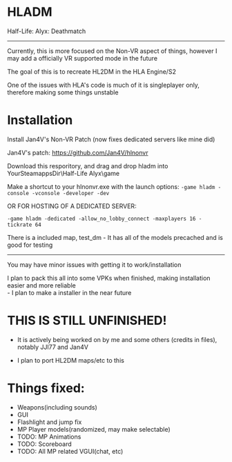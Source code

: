 <h1>HLADM</h1>
Half-Life: Alyx: Deathmatch
<hr>
<p>Currently, this is more focused on the Non-VR aspect of things, however I may add a officially VR supported mode in the future</p>
<p>The goal of this is to recreate HL2DM in the HLA Engine/S2</p>
<p>One of the issues with HLA's code is much of it is singleplayer only, therefore making some things unstable</p>
<h1>Installation</h1>
<p>Install Jan4V's Non-VR Patch (now fixes dedicated servers like mine did)</p>
<p>Jan4V's patch: <a href="https://github.com/Jan4V/hlnonvr">https://github.com/Jan4V/hlnonvr</a></p>
<p>Download this resporitory, and drag and drop hladm into YourSteamappsDir\Half-Life Alyx\game</p>
<p>Make a shortcut to your hlnonvr.exe with the launch options: <code>-game hladm -console -vconsole -developer -dev</code></p>
<p>OR FOR HOSTING OF A DEDICATED SERVER:</p><p> <code>-game hladm -dedicated -allow_no_lobby_connect -maxplayers 16 -tickrate 64</code></p>
<p>There is a included map, test_dm - It has all of the models precached and is good for testing</p>
<hr>
<p>You may have minor issues with getting it to work/installation<p>
<p>I plan to pack this all into some VPKs when finished, making installation easier and more reliable <br>- I plan to make a installer in the near future</p>
<h1>THIS IS STILL UNFINISHED!</h1>
<ul>
<li><p>It is actively being worked on by me and some others (credits in files), notably JJl77 and Jan4V<p></li>
<li><p>I plan to port HL2DM maps/etc to this<p></li>
</ul>
<h1>Things fixed:</h1>
<ul>
  <li>Weapons(including sounds)</li>
  <li>GUI</li>
  <li>Flashlight and jump fix</li>
  <li>MP Player models(randomized, may make selectable)</li>
  <li>TODO: MP Animations</li>
  <li>TODO: Scoreboard   </li>
  <li>TODO: All MP related VGUI(chat, etc)</li>
  </ul>
